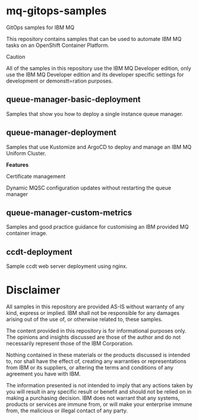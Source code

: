 # mq-gitops-samples
GitOps samples for IBM MQ

This repository contains samples that can be used to automate IBM MQ tasks on an OpenShift Container Platform.  

> [!CAUTION]
> All of the samples in this repository use the IBM MQ Developer edition, only use the IBM MQ Developer edition and its developer specific settings for development or demonstt=ration purposes.

## queue-manager-basic-deployment

Samples that show you how to deploy a single instance queue manager.  

## queue-manager-deployment

Samples that use Kustomize and ArgoCD to deploy and manage an IBM MQ Uniform Cluster.  

**Features**
  
Certificate management  
  
Dynamic MQSC configuration updates without restarting the queue manager  
  
## queue-manager-custom-metrics
  
Samples and good practice guidance for customising an IBM provided MQ container image.  

## ccdt-deployment
  
Sample ccdt web server deployment using nginx.  





# Disclaimer  
All samples in this repository are provided AS-IS without warranty of any kind, express or implied.  IBM shall not be responsible for any damages arising out of the use of, or otherwise related to, these samples.

The content provided in this repository is for informational purposes only. The opinions and insights discussed are those of the author and do not necessarily represent those of the IBM Corporation.

Nothing contained in these materials or the products discussed is intended to, nor shall have the effect of, creating any warranties or representations from IBM or its suppliers, or altering the terms and conditions of any agreement you have with IBM.

The information presented is not intended to imply that any actions taken by you will result in any specific result or benefit and should not be relied on in making a purchasing decision. IBM does not warrant that any systems, products or services are immune from, or will make your enterprise immune from, the malicious or illegal contact of any party.
